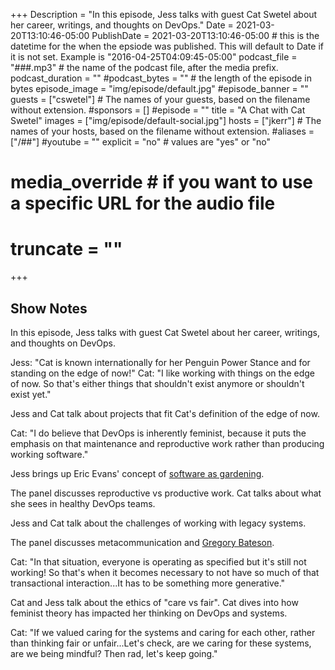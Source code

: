 +++
Description = "In this episode, Jess talks with guest Cat Swetel about her career, writings, and thoughts on DevOps."
Date = 2021-03-20T13:10:46-05:00
PublishDate = 2021-03-20T13:10:46-05:00 # this is the datetime for the when the epsiode was published. This will default to Date if it is not set. Example is "2016-04-25T04:09:45-05:00"
podcast_file = "###.mp3" # the name of the podcast file, after the media prefix.
podcast_duration = ""
#podcast_bytes = "" # the length of the episode in bytes
episode_image = "img/episode/default.jpg"
#episode_banner = ""
guests = ["cswetel"] # The names of your guests, based on the filename without extension.
#sponsors = []
#episode = ""
title = "A Chat with Cat Swetel"
images = ["img/episode/default-social.jpg"]
hosts = ["jkerr"] # The names of your hosts, based on the filename without extension.
#aliases = ["/##"]
#youtube = ""
explicit = "no" # values are "yes" or "no"
# media_override # if you want to use a specific URL for the audio file
# truncate = ""
+++
## Show Notes

In this episode, Jess talks with guest Cat Swetel about her career, writings, and thoughts on DevOps.

Jess: "Cat is known internationally for her Penguin Power Stance and for standing on the edge of now!"
Cat: "I like working with things on the edge of now. So that's either things that shouldn't exist anymore or shouldn't exist yet."

Jess and Cat talk about projects that fit Cat's definition of the edge of now.

Cat: "I do believe that DevOps is inherently feminist, because it puts the emphasis on that maintenance and reproductive work rather than producing working software."

Jess brings up Eric Evans' concept of [software as gardening](https://www.amazon.com/Domain-Driven-Design-Tackling-Complexity-Software/dp/0321125215).

The panel discusses reproductive vs productive work. Cat talks about what she sees in healthy DevOps teams.

Jess and Cat talk about the challenges of working with legacy systems.

The panel discusses metacommunication and [Gregory Bateson](https://www.amazon.com/Mind-Nature-Necessary-Gregory-Bateson/dp/0553345753).

Cat: "In that situation, everyone is operating as specified but it's still not working! So that's when it becomes necessary to not have so much of that transactional interaction...It has to be something more generative."

Cat and Jess talk about the ethics of "care vs fair". Cat dives into how feminist theory has impacted her thinking on DevOps and systems.

Cat: "If we valued caring for the systems and caring for each other, rather than thinking fair or unfair...Let's check, are we caring for these systems, are we being mindful? Then rad, let's keep going."